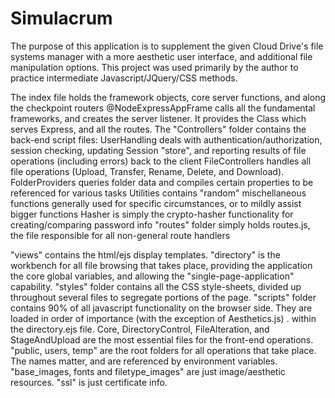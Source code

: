 # Simulacrum
The purpose of this application is to supplement the given Cloud Drive's file systems manager with a more aesthetic user interface, and additional file manipulation options.
  This project was used primarily by the author to practice intermediate Javascript/JQuery/CSS methods.

The index file holds the framework objects, core server functions, and along the checkpoint routers
@NodeExpressAppFrame calls all the fundamental frameworks, and creates the server listener. It provides the Class which serves Express, and all the routes.
The "Controllers" folder contains the back-end script files:
  UserHandling deals with authentication/authorization, session checking, updating Session "store", and reporting results of file operations (including errors) back to the client
  FileControllers handles all file operations (Upload, Transfer, Rename, Delete, and Download). 
  FolderProviders queries folder data and compiles certain properties to be referenced for various tasks
  Utilities contains "random" mischellaneous functions generally used for specific circumstances, or to mildly assist bigger functions
  Hasher is simply the crypto-hasher functionality for creating/comparing password info
"routes" folder simply holds routes.js, the file responsible for all non-general route handlers 

"views" contains the html/ejs display templates. "directory" is the workbench for all file browsing that takes place, providing the application the core global variables, 
and allowing the "single-page-application" capability.
"styles" folder contains all the CSS style-sheets, divided up throughout several files to segregate portions of the page.
"scripts" folder contains 90% of all javascript functionality on the browser side. They are loaded in order of importance (with the exception of Aesthetics.js) .
within the directory.ejs file. Core, DirectoryControl, FileAlteration, and StageAndUpload are the most essential files for the front-end operations.
"public, users, temp" are the root folders for all operations that take place. The names matter, and are referenced by environment variables.
"base_images, fonts and filetype_images" are just image/aesthetic resources.
"ssl" is just certificate info.
